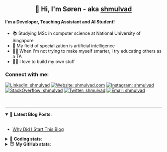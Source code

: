<h2 align="center">
	👋 Hi, I'm Søren - aka <a href="https://shmulvad.com">shmulvad</a>
</h2>

#### I'm a Developer, Teaching Assistant and AI Student!
- 📚 Studying MSc in computer science at National University of Singapore
- 🧠 My field of specialization is artificial intelligence
- 👨‍🏫 When I'm not trying to make myself smarter, I try educating others as a TA
- 👨‍💻 I love to build my own stuff

### Connect with me:

[![Linkedin: shmulvad](https://img.shields.io/badge/shmulvad-blue?style=flat&logo=Linkedin&logoColor=white)][linkedin]
[![Website: shmulvad.com](https://img.shields.io/badge/shmulvad.com-47CCCC?&style=flat&logo=Google-Chrome&logoColor=white)][website]
[![Instagram: shmulvad](https://img.shields.io/badge/-@shmulvad-purple?style=flat&logo=Instagram&logoColor=white)][instagram]
[![StackOverflow: shmulvad](https://img.shields.io/badge/shmulvad-FE7A16?style=flat&logo=stack-overflow&logoColor=white)][stackOverflow]
[![Twitter: shmulvad](https://img.shields.io/badge/@shmulvad-1ca0f1?style=flat&logo=twitter&logoColor=white)][twitter]
[![Email: shmulvad](https://img.shields.io/badge/shmulvad-D14836?style=flat&logo=gmail&logoColor=white)][mail]

<br />

---

<details open>
 <summary>📕 <b>Latest Blog Posts</b>: </summary>

<br>

<!-- BLOG-POST-LIST:START -->
- [Why Did I Start This Blog](https://shmulvad.com/blog/why-did-start-this-blog)
<!-- BLOG-POST-LIST:END -->

</details>

<!-- --- -->

<details>
 <summary>🤖 <b>Coding stats</b>: </summary>

<br>

<!--START_SECTION:waka-->
**I'm a Night 🦉** 

```text
🌞 Morning    75 commits     ████░░░░░░░░░░░░░░░░░░░░░   18.8% 
🌆 Daytime    102 commits    ██████░░░░░░░░░░░░░░░░░░░   25.56% 
🌃 Evening    99 commits     ██████░░░░░░░░░░░░░░░░░░░   24.81% 
🌙 Night      123 commits    ███████░░░░░░░░░░░░░░░░░░   30.83%

```


📊 **This Week I Spent My Time On** 

```text
💬 Programming Languages: 
Python                   4 hrs 52 mins       █████████░░░░░░░░░░░░░░░░   36.5% 
TeX                      3 hrs 2 mins        █████░░░░░░░░░░░░░░░░░░░░   22.83% 
Other                    2 hrs 32 mins       ████░░░░░░░░░░░░░░░░░░░░░   19.03% 
YAML                     2 hrs 11 mins       ████░░░░░░░░░░░░░░░░░░░░░   16.43% 
Makefile                 25 mins             ░░░░░░░░░░░░░░░░░░░░░░░░░   3.21%

🔥 Editors: 
Sublime Text             7 hrs 22 mins       █████████████░░░░░░░░░░░░   55.26% 
VS Code                  3 hrs 25 mins       ██████░░░░░░░░░░░░░░░░░░░   25.72% 
Zsh                      2 hrs 32 mins       ████░░░░░░░░░░░░░░░░░░░░░   19.03%

🐱‍💻 Projects: 
nlp                      6 hrs 1 min         ███████████░░░░░░░░░░░░░░   45.18% 
3d-computer-vision       3 hrs 42 mins       ███████░░░░░░░░░░░░░░░░░░   27.76% 
Assignments              1 hr 33 mins        ███░░░░░░░░░░░░░░░░░░░░░░   11.65% 
Unknown Project          49 mins             █░░░░░░░░░░░░░░░░░░░░░░░░   6.16% 
Terminal                 41 mins             █░░░░░░░░░░░░░░░░░░░░░░░░   5.22%

```


<!--END_SECTION:waka-->

</details>

<!-- --- -->

<details>
 <summary>😇 <b>My GitHub stats</b>: </summary>

<br>

<img align="left" alt="shmulvad's Github Stats" src="https://github-readme-stats.vercel.app/api?username=shmulvad&show_icons=true&hide_border=true" />

</details>



[website]: https://shmulvad.com
[twitter]: https://twitter.com/shmulvad
[linkedin]: https://linkedin.com/in/shmulvad
[instagram]: https://instagram.com/shmulvad
[stackOverflow]: https://stackoverflow.com/users/9248793/shmulvad
[mail]: mailto:shmulvad@gmail.com
[github]: https://github.com/shmulvad
